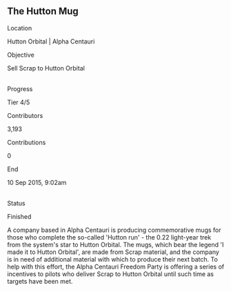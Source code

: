 ## The Hutton Mug

Location

Hutton Orbital \| Alpha Centauri

Objective

Sell Scrap to Hutton Orbital

\
Progress

Tier 4/5

Contributors

3,193

Contributions

0

End

10 Sep 2015, 9:02am

\
Status

Finished

A company based in Alpha Centauri is producing commemorative mugs for
those who complete the so-called \'Hutton run\' - the 0.22 light-year
trek from the system\'s star to Hutton Orbital. The mugs, which bear the
legend \'I made it to Hutton Orbital\', are made from Scrap material,
and the company is in need of additional material with which to produce
their next batch. To help with this effort, the Alpha Centauri Freedom
Party is offering a series of incentives to pilots who deliver Scrap to
Hutton Orbital until such time as targets have been met.
